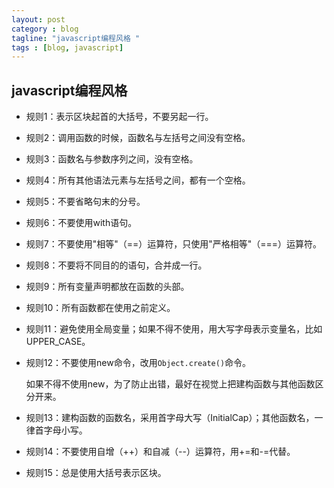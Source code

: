 ```yaml
---
layout: post
category : blog
tagline: "javascript编程风格 "
tags : [blog, javascript]
---
```


## javascript编程风格


+ 规则1：表示区块起首的大括号，不要另起一行。
+ 规则2：调用函数的时候，函数名与左括号之间没有空格。
+ 规则3：函数名与参数序列之间，没有空格。
+ 规则4：所有其他语法元素与左括号之间，都有一个空格。
+ 规则5：不要省略句末的分号。
+ 规则6：不要使用with语句。
+ 规则7：不要使用"相等"（==）运算符，只使用"严格相等"（===）运算符。
+ 规则8：不要将不同目的的语句，合并成一行。
+ 规则9：所有变量声明都放在函数的头部。
+ 规则10：所有函数都在使用之前定义。
+ 规则11：避免使用全局变量；如果不得不使用，用大写字母表示变量名，比如UPPER_CASE。
+ 规则12：不要使用new命令，改用`Object.create()`命令。 

    如果不得不使用new，为了防止出错，最好在视觉上把建构函数与其他函数区分开来。
    
+ 规则13：建构函数的函数名，采用首字母大写（InitialCap）；其他函数名，一律首字母小写。
+ 规则14：不要使用自增（++）和自减（--）运算符，用+=和-=代替。
+ 规则15：总是使用大括号表示区块。
